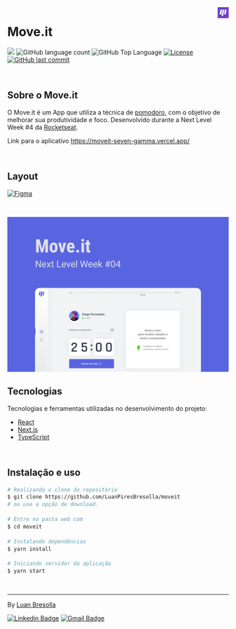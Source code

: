 <img align="right" src=".github/icon.svg" width="5%" alt="Move.it">

# Move.it

<p>
  <img src="https://img.shields.io/badge/made%20by-Luan%20Bresolla-6E40C9?style=flat-square">
  <img alt="GitHub language count" src="https://img.shields.io/github/languages/count/luanpiresbresolla/moveIt?color=6E40C9&style=flat-square">
  <img alt="GitHub Top Language" src="https://img.shields.io/github/languages/top/luanpiresbresolla/moveIt?color=6E40C9&style=flat-square">
  <a href="https://opensource.org/licenses/MIT">
    <img alt="License" src="https://img.shields.io/badge/license-MIT-6E40C9?style=flat-square">
  </a>
  <a href="https://github.com/luanpiresbresolla/moveIt/commits/master">
    <img alt="GitHub last commit" src="https://img.shields.io/github/last-commit/luanpiresbresolla/moveIt?color=6E40C9&style=flat-square">
  </a>
</p>

<br>

## Sobre o Move.it

O Move.it é um App que utiliza a técnica de [pomodoro](https://pt.wikipedia.org/wiki/T%C3%A9cnica_pomodoro), com o objetivo de melhorar sua produtividade e foco. Desenvolvido durante a Next Level Week #4 da [Rocketseat](https://rocketseat.com.br/).

Link para o aplicativo https://moveit-seven-gamma.vercel.app/


<br>

## Layout

<p align="left">
  <a href="https://www.figma.com/file/ge20pu3ofMOKoliUyKx1Nl/Move.it-1.0/duplicate">
    <img alt="Figma" src="https://img.shields.io/badge/figma%20-%236E40C9.svg?&style=for-the-badge&logo=figma&logoColor=white"/>
  </a>
</p>

<br>

<p align="center">
  <img src=".github/cover.png" alt="Página inicial">
</p>

## Tecnologias

Tecnologias e ferramentas utilizadas no desenvolvimento do projeto:

- [React](https://reactjs.org/)
- [Next.js](https://nextjs.org/)
- [TypeScript](https://www.typescriptlang.org/)

<br>

## Instalação e uso

```bash
# Realizando o clone do repositório
$ git clone https://github.com/LuanPiresBresolla/moveit
# ou use a opção de download.

# Entre na pasta web com
$ cd moveit

# Instalando dependências
$ yarn install

# Iniciando servidor da aplicação
$ yarn start
```

<br>

---

By [Luan Bresolla](https://github.com/LuanPiresBresolla)

[![Linkedin Badge](https://img.shields.io/badge/-Luan%20Bresolla-6E40C9?style=flat-square&logo=Linkedin&logoColor=white&link=https://www.linkedin.com/in/luanbresolla/)](https://www.linkedin.com/in/luanbresolla/)
[![Gmail Badge](https://img.shields.io/badge/-luanpires34@gmail.com-6E40C9?style=flat-square&logo=Gmail&logoColor=white&link=mailto:luanpires34@gmail.com)](mailto:luanpires34@gmail.com)

